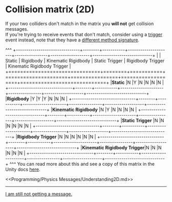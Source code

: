 # Collision matrix (2D)

If your two colliders don't match in the matrix you **will not** get collision messages.  
If you're trying to receive events that don't match, consider using a [trigger](3%20Trigger%20Matrix%202D.md) event instead, note that they have a [different method signature](2%20Trigger%20Messages%202D.md).


^^^
+-------------------------------+--------+-----------+---------------------+----------------+-------------------+-----------------------------+
|                               | Static | Rigidbody | Kinematic Rigidbody | Static Trigger | Rigidbody Trigger | Kinematic Rigidbody Trigger |
+===============================+========+===========+=====================+================+===================+=============================+
|**Static**                     |N       |Y          |N                    |N               |N                  |N                            |
+-------------------------------+--------+-----------+---------------------+----------------+-------------------+-----------------------------+
|**Rigidbody**                  |Y       |Y          |Y                    |N               |N                  |N                            |
+-------------------------------+--------+-----------+---------------------+----------------+-------------------+-----------------------------+
|**Kinematic Rigidbody**        |N       |Y          |N                    |N               |N                  |N                            |
+-------------------------------+--------+-----------+---------------------+----------------+-------------------+-----------------------------+
|**Static Trigger**             |N       |N          |N                    |N               |N                  |N                            |
+-------------------------------+--------+-----------+---------------------+----------------+-------------------+-----------------------------+
|**Rigidbody Trigger**          |N       |N          |N                    |N               |N                  |N                            |
+-------------------------------+--------+-----------+---------------------+----------------+-------------------+-----------------------------+
|**Kinematic Rigidbody Trigger**|N       |N          |N                    |N               |N                  |N                            |
+-------------------------------+--------+-----------+---------------------+----------------+-------------------+-----------------------------+
^^^ You can read more about this and see a copy of this matrix in the Unity docs [here](https://docs.unity3d.com/Manual/CollidersOverview.html).

<<Programming/Physics Messages/Understanding2D.md>>

---
[I am still not getting a message.](4%20Local%20Functions%202D.md)
